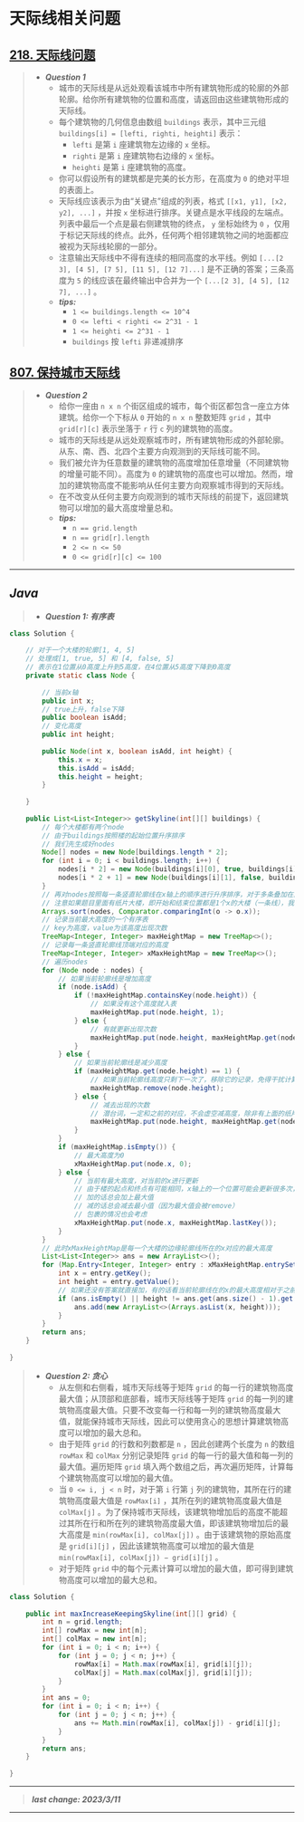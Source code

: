 # 天际线相关问题

## [218. 天际线问题](https://leetcode.cn/problems/the-skyline-problem/)

> - ***Question 1***
>   - 城市的天际线是从远处观看该城市中所有建筑物形成的轮廓的外部轮廓。给你所有建筑物的位置和高度，请返回由这些建筑物形成的天际线。
>   - 每个建筑物的几何信息由数组 `buildings` 表示，其中三元组 `buildings[i] = [lefti, righti, heighti]` 表示：
>     - `lefti` 是第 `i` 座建筑物左边缘的 `x` 坐标。
>     - `righti` 是第 `i` 座建筑物右边缘的 `x` 坐标。
>     - `heighti` 是第 `i` 座建筑物的高度。
>   - 你可以假设所有的建筑都是完美的长方形，在高度为 `0` 的绝对平坦的表面上。
>   - 天际线应该表示为由“关键点”组成的列表，格式 `[[x1, y1], [x2, y2], ...]` ，并按 `x` 坐标进行排序。关键点是水平线段的左端点。列表中最后一个点是最右侧建筑物的终点， `y` 坐标始终为 `0` ，仅用于标记天际线的终点。此外，任何两个相邻建筑物之间的地面都应被视为天际线轮廓的一部分。
>   - 注意输出天际线中不得有连续的相同高度的水平线。例如 `[...[2 3], [4 5], [7 5], [11 5], [12 7]...]` 是不正确的答案；三条高度为 `5` 的线应该在最终输出中合并为一个 `[...[2 3], [4 5], [12 7], ...]` 。
>   - ***tips:***
>     - `1 <= buildings.length <= 10^4`
>     - `0 <= lefti < righti <= 2^31 - 1`
>     - `1 <= heighti <= 2^31 - 1`
>     - `buildings` 按 `lefti` 非递减排序

## [807. 保持城市天际线](https://leetcode.cn/problems/max-increase-to-keep-city-skyline/)

> - ***Question 2***
>   - 给你一座由 `n x n` 个街区组成的城市，每个街区都包含一座立方体建筑。给你一个下标从 `0` 开始的 `n x n` 整数矩阵 `grid` ，其中 `grid[r][c]` 表示坐落于 `r` 行 `c` 列的建筑物的高度。
>   - 城市的天际线是从远处观察城市时，所有建筑物形成的外部轮廓。从东、南、西、北四个主要方向观测到的天际线可能不同。
>   - 我们被允许为任意数量的建筑物的高度增加任意增量（不同建筑物的增量可能不同）。高度为 `0` 的建筑物的高度也可以增加。然而，增加的建筑物高度不能影响从任何主要方向观察城市得到的天际线。
>   - 在不改变从任何主要方向观测到的城市天际线的前提下，返回建筑物可以增加的最大高度增量总和。
>   - ***tips:***
>     - `n == grid.length`
>     - `n == grid[r].length`
>     - `2 <= n <= 50`
>     - `0 <= grid[r][c] <= 100`

---

## *Java*

> - ***Question 1: 有序表***

```java
class Solution {
    
    // 对于一个大楼的轮廓[1, 4, 5]
    // 处理成[1, true, 5] 和 [4, false, 5]
    // 表示在1位置从0高度上升到5高度，在4位置从5高度下降到0高度
    private static class Node {
        
        // 当前x轴
        public int x;
        // true上升，false下降
        public boolean isAdd;
        // 变化高度
        public int height;
        
        public Node(int x, boolean isAdd, int height) {
            this.x = x;
            this.isAdd = isAdd;
            this.height = height;
        }
        
    }
    
    public List<List<Integer>> getSkyline(int[][] buildings) {
        // 每个大楼都有两个node
        // 由于buildings按照楼的起始位置升序排序
        // 我们先生成好nodes
        Node[] nodes = new Node[buildings.length * 2];
        for (int i = 0; i < buildings.length; i++) {
            nodes[i * 2] = new Node(buildings[i][0], true, buildings[i][2]);
            nodes[i * 2 + 1] = new Node(buildings[i][1], false, buildings[i][2]);
        }
        // 再对nodes按照每一条竖直轮廓线在x轴上的顺序进行升序排序，对于多条叠加在同一个x上的轮廓线，排序不定，且变化高度无序
        // 注意如果题目里面有纸片大楼，即开始和结束位置都是1个x的大楼（一条线），我们在排序时还要指定isAdd为true在前面，false在后面
        Arrays.sort(nodes, Comparator.comparingInt(o -> o.x));
        // 记录当前最大高度的一个有序表
        // key为高度，value为该高度出现次数
        TreeMap<Integer, Integer> maxHeightMap = new TreeMap<>();
        // 记录每一条竖直轮廓线顶端对应的高度
        TreeMap<Integer, Integer> xMaxHeightMap = new TreeMap<>();
        // 遍历nodes
        for (Node node : nodes) {
            // 如果当前轮廓线是增加高度
            if (node.isAdd) {
                if (!maxHeightMap.containsKey(node.height)) {
                    // 如果没有这个高度就入表
                    maxHeightMap.put(node.height, 1);
                } else {
                    // 有就更新出现次数
                    maxHeightMap.put(node.height, maxHeightMap.get(node.height) + 1);
                }
            } else {
                // 如果当前轮廓线是减少高度
                if (maxHeightMap.get(node.height) == 1) {
                    // 如果当前轮廓线高度只剩下一次了，移除它的记录，免得干扰计算最大的高度，因为有可能它是最大的，但出现0次，没有意义
                    maxHeightMap.remove(node.height);
                } else {
                    // 减去出现的次数
                    // 潜台词，一定和之前的对应，不会虚空减高度，除非有上面的纸片大楼且排序没加规则
                    maxHeightMap.put(node.height, maxHeightMap.get(node.height) - 1);
                }
            }
            if (maxHeightMap.isEmpty()) {
                // 最大高度为0
                xMaxHeightMap.put(node.x, 0);
            } else {
                // 当前有最大高度，对当前的x进行更新
                // 由于楼的起点和终点有可能相同，x轴上的一个位置可能会更新很多次，但没关系
                // 加的话总会加上最大值
                // 减的话总会减去最小值（因为最大值会被remove）
                // 包裹的情况也会考虑
                xMaxHeightMap.put(node.x, maxHeightMap.lastKey());
            }
        }
        // 此时xMaxHeightMap是每一个大楼的边缘轮廓线所在的x对应的最大高度
        List<List<Integer>> ans = new ArrayList<>();
        for (Map.Entry<Integer, Integer> entry : xMaxHeightMap.entrySet()) {
            int x = entry.getKey();
            int height = entry.getValue();
            // 如果还没有答案就直接加，有的话看当前轮廓线在的x的最大高度相对于之前有没有变化，有才加
            if (ans.isEmpty() || height != ans.get(ans.size() - 1).get(1)) {
                ans.add(new ArrayList<>(Arrays.asList(x, height)));
            }
        }
        return ans;
    }
    
}

```

> - ***Question 2: 贪心***
>   - 从左侧和右侧看，城市天际线等于矩阵 `grid` 的每一行的建筑物高度最大值；从顶部和底部看，城市天际线等于矩阵 `grid` 的每一列的建筑物高度最大值。只要不改变每一行和每一列的建筑物高度最大值，就能保持城市天际线，因此可以使用贪心的思想计算建筑物高度可以增加的最大总和。
>   - 由于矩阵 `grid` 的行数和列数都是 `n` ，因此创建两个长度为 `n` 的数组 `rowMax` 和 `colMax` 分别记录矩阵 `grid` 的每一行的最大值和每一列的最大值。遍历矩阵 `grid` 填入两个数组之后，再次遍历矩阵，计算每个建筑物高度可以增加的最大值。
>   - 当 `0 <= i, j < n` 时，对于第 `i` 行第 `j` 列的建筑物，其所在行的建筑物高度最大值是 `rowMax[i]` ，其所在列的建筑物高度最大值是 `colMax[j]` 。为了保持城市天际线，该建筑物增加后的高度不能超过其所在行和所在列的建筑物高度最大值，即该建筑物增加后的最大高度是 `min(rowMax[i], colMax[j])` 。由于该建筑物的原始高度是 `grid[i][j]` ，因此该建筑物高度可以增加的最大值是 `min(rowMax[i], colMax[j]) − grid[i][j]` 。
>   - 对于矩阵 `grid` 中的每个元素计算可以增加的最大值，即可得到建筑物高度可以增加的最大总和。

```java
class Solution {
    
    public int maxIncreaseKeepingSkyline(int[][] grid) {
        int n = grid.length;
        int[] rowMax = new int[n];
        int[] colMax = new int[n];
        for (int i = 0; i < n; i++) {
            for (int j = 0; j < n; j++) {
                rowMax[i] = Math.max(rowMax[i], grid[i][j]);
                colMax[j] = Math.max(colMax[j], grid[i][j]);
            }
        }
        int ans = 0;
        for (int i = 0; i < n; i++) {
            for (int j = 0; j < n; j++) {
                ans += Math.min(rowMax[i], colMax[j]) - grid[i][j];
            }
        }
        return ans;
    }
    
}
```

---

> ***last change: 2023/3/11***

---
